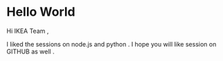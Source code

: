 # Hello World

Hi IKEA Team ,

I liked the sessions on node.js and python . I hope you will like session on GITHUB as well .
